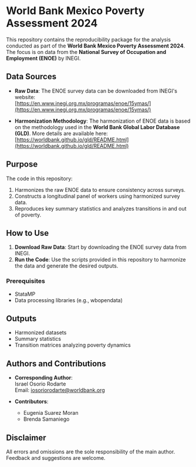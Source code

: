 # World Bank Mexico Poverty Assessment 2024

This repository contains the reproducibility package for the analysis conducted as part of the **World Bank Mexico Poverty Assessment 2024**. The focus is on data from the **National Survey of Occupation and Employment (ENOE)** by INEGI.

## Data Sources

- **Raw Data**: The ENOE survey data can be downloaded from INEGI's website:  
  [https://en.www.inegi.org.mx/programas/enoe/15ymas/](https://en.www.inegi.org.mx/programas/enoe/15ymas/)

- **Harmonization Methodology**: The harmonization of ENOE data is based on the methodology used in the **World Bank Global Labor Database (GLD)**. More details are available here:  
  [https://worldbank.github.io/gld/README.html](https://worldbank.github.io/gld/README.html)

## Purpose

The code in this repository:

1. Harmonizes the raw ENOE data to ensure consistency across surveys.
2. Constructs a longitudinal panel of workers using harmonized survey data.
3. Reproduces key summary statistics and analyzes transitions in and out of poverty.

## How to Use

1. **Download Raw Data**: Start by downloading the ENOE survey data from INEGI.
2. **Run the Code**: Use the scripts provided in this repository to harmonize the data and generate the desired outputs.

### Prerequisites

- StataMP
- Data processing libraries (e.g., wbopendata)

## Outputs

- Harmonized datasets
- Summary statistics
- Transition matrices analyzing poverty dynamics

## Authors and Contributions

- **Corresponding Author**:  
  Israel Osorio Rodarte  
  Email: [iosoriorodarte@worldbank.org](mailto:iosoriorodarte@worldbank.org)

- **Contributors**:  
  - Eugenia Suarez Moran  
  - Brenda Samaniego

## Disclaimer

All errors and omissions are the sole responsibility of the main author. Feedback and suggestions are welcome.
